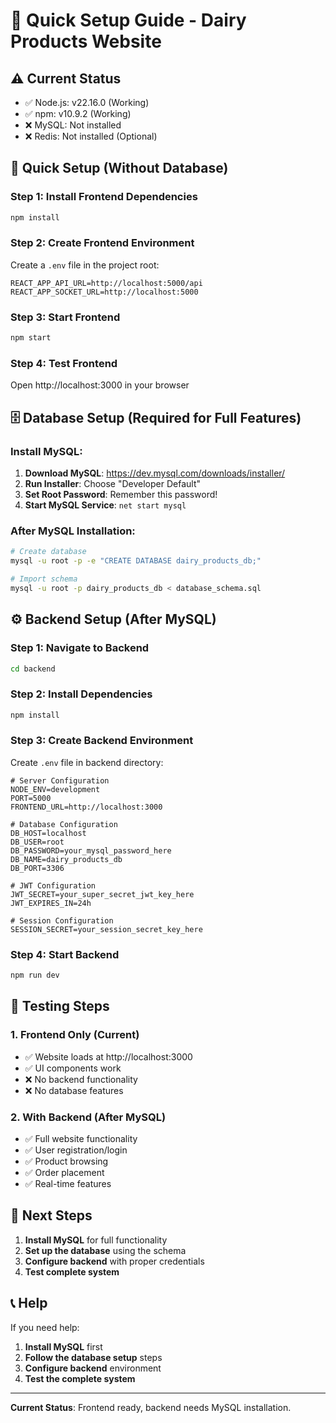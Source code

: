 # 🚀 Quick Setup Guide - Dairy Products Website

## ⚠️ Current Status
- ✅ Node.js: v22.16.0 (Working)
- ✅ npm: v10.9.2 (Working)
- ❌ MySQL: Not installed
- ❌ Redis: Not installed (Optional)

## 🎯 Quick Setup (Without Database)

### Step 1: Install Frontend Dependencies
```bash
npm install
```

### Step 2: Create Frontend Environment
Create a `.env` file in the project root:
```env
REACT_APP_API_URL=http://localhost:5000/api
REACT_APP_SOCKET_URL=http://localhost:5000
```

### Step 3: Start Frontend
```bash
npm start
```

### Step 4: Test Frontend
Open http://localhost:3000 in your browser

## 🗄️ Database Setup (Required for Full Features)

### Install MySQL:
1. **Download MySQL**: https://dev.mysql.com/downloads/installer/
2. **Run Installer**: Choose "Developer Default"
3. **Set Root Password**: Remember this password!
4. **Start MySQL Service**: `net start mysql`

### After MySQL Installation:
```bash
# Create database
mysql -u root -p -e "CREATE DATABASE dairy_products_db;"

# Import schema
mysql -u root -p dairy_products_db < database_schema.sql
```

## ⚙️ Backend Setup (After MySQL)

### Step 1: Navigate to Backend
```bash
cd backend
```

### Step 2: Install Dependencies
```bash
npm install
```

### Step 3: Create Backend Environment
Create `.env` file in backend directory:
```env
# Server Configuration
NODE_ENV=development
PORT=5000
FRONTEND_URL=http://localhost:3000

# Database Configuration
DB_HOST=localhost
DB_USER=root
DB_PASSWORD=your_mysql_password_here
DB_NAME=dairy_products_db
DB_PORT=3306

# JWT Configuration
JWT_SECRET=your_super_secret_jwt_key_here
JWT_EXPIRES_IN=24h

# Session Configuration
SESSION_SECRET=your_session_secret_key_here
```

### Step 4: Start Backend
```bash
npm run dev
```

## 🧪 Testing Steps

### 1. Frontend Only (Current)
- ✅ Website loads at http://localhost:3000
- ✅ UI components work
- ❌ No backend functionality
- ❌ No database features

### 2. With Backend (After MySQL)
- ✅ Full website functionality
- ✅ User registration/login
- ✅ Product browsing
- ✅ Order placement
- ✅ Real-time features

## 🎯 Next Steps

1. **Install MySQL** for full functionality
2. **Set up the database** using the schema
3. **Configure backend** with proper credentials
4. **Test complete system**

## 📞 Help

If you need help:
1. **Install MySQL** first
2. **Follow the database setup** steps
3. **Configure backend** environment
4. **Test the complete system**

---

**Current Status**: Frontend ready, backend needs MySQL installation. 